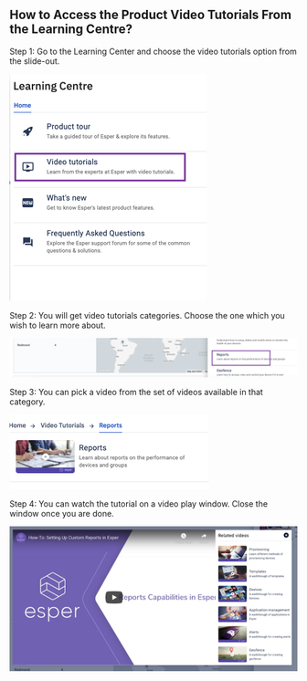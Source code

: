 ## How to Access the Product Video Tutorials From the Learning Centre?

  

Step 1: Go to the Learning Center and choose the video tutorials option from the slide-out.

  

![video tutorial](./images/productvideo/1-learning-main.png)

  

Step 2: You will get video tutorials categories. Choose the one which you wish to learn more about.

![Choose a video](./images/productvideo/2-choose.png)

  

Step 3: You can pick a video from the set of videos available in that category.


![start](./images/productvideo/3-slideout.png)

  

Step 4: You can watch the tutorial on a video play window. Close the window once you are done.

  

![close](./images/productvideo/4-video.png)